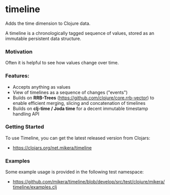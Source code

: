 timeline
========

Adds the time dimension to Clojure data.

A timeline is a chronologically tagged sequence of values, stored as an immutable persistent data structure.

### Motivation

Often it is helpful to see how values change over time.

### Features:

 - Accepts anything as values
 - View of timelines as a sequence of changes ("events")
 - Builds on **RRB-Trees** (https://github.com/clojure/core.rrb-vector) to enable efficient merging, slicing and concatenation of timelines
 - Builds on **clj-time / Joda time** for a decent immutable timestamp handling API

### Getting Started

To use Timeline, you can get the latest released version from Clojars:

 - https://clojars.org/net.mikera/timeline
 
### Examples

Some example usage is provided in the following test namespace:

 - https://github.com/mikera/timeline/blob/develop/src/test/clojure/mikera/timeline/examples.clj
 